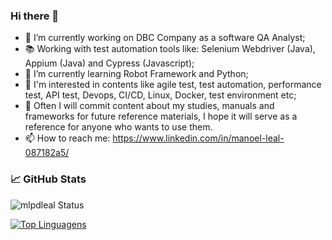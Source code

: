 ### Hi there 👋

- 🏢 I’m currently working on DBC Company as a software QA Analyst;
- 📚 Working with test automation tools like: Selenium Webdriver (Java), Appium (Java) and Cypress (Javascript);
- 🌱 I’m currently learning Robot Framework and Python;
- 🌱 I'm interested in contents like agile test, test automation, performance test, API test, Devops, CI/CD, Linux, Docker, test environment etc;
- 📁 Often I will commit content about my studies, manuals and frameworks for future reference materials, I hope it will serve as a reference for anyone who wants to use them.
- 📫 How to reach me: https://www.linkedin.com/in/manoel-leal-087182a5/

### &#x1f4c8; GitHub Stats

![mlpdleal Status](https://github-readme-stats.vercel.app/api?username=mlpdleal&show_icons=true&)

[![Top Linguagens](https://github-readme-stats.vercel.app/api/top-langs/?username=mlpdleal&layout=compact&hide=plpgsql&)](https://github.com/anuraghazra/github-readme-stats)



